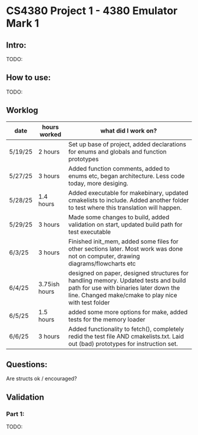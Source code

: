 # CS4380 Project 1 - 4380 Emulator Mark 1

## Intro:
TODO: 


## How to use:
TODO: 



## Worklog
|date | hours worked | what did I work on? |
|-----|--------------|---------------------|
|5/19/25| 2 hours | Set up base of project, added declarations for enums and globals and function prototypes  |
|5/27/25 | 3 hours | Added function comments, added to enums etc, began architecture. Less code today, more desiging. | 
|5/28/25 | 1.4 hours | Added executable for makebinary, updated cmakelists to include. Added another folder to test where this translation will happen. |
|5/29/25 | 3 hours | Made some changes to build, added validation on start, updated build path for test executable | 
|6/3/25 | 3 hours  | Finished init_mem, added some files for other sections later. Most work was done not on computer, drawing diagrams/flowcharts etc|
|6/4/25 | 3.75ish hours | designed on paper, designed structures for handling memory. Updated tests and build path for use with binaries later down the line. Changed make/cmake to play nice with test folder|
|6/5/25 | 1.5 hours | added some more options for make, added tests for the memory loader|
|6/6/25 | 3 hours | Added functionality to fetch(), completely redid the test file AND cmakelists.txt. Laid out (bad) prototypes for instruction set.|
## Questions: 
Are structs ok / encouraged? 

## Validation
### Part 1:
TODO: 